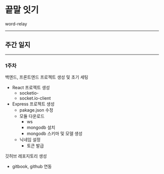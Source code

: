 # 끝말 잇기

word-relay

---

## 주간 일지

---

### 1주차

백엔드, 프론트엔드 프로젝트 생성 및 초기 세팅

- React 프로젝트 생성
    - socketio-
    - socket.io-client
- Express 프로젝트 생성
    - pakage.json 수정
    - 모듈 다운로드
        - ws
        - mongodb 설치
        - mongodb 스키마 및 모델 생성
    - 닉네임 설정
        - 토큰 발급

깃허브 레포지토리 생성

- gitbook, github 연동